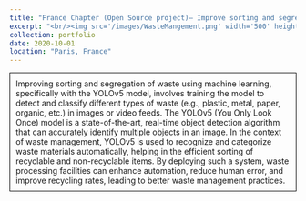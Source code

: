 ```yaml
---
title: "France Chapter (Open Source project)– Improve sorting and segregation of waste using machine learning"
excerpt: "<br/><img src='/images/WasteMangement.png' width='500' height='300'>"
collection: portfolio
date: 2020-10-01
location: "Paris, France"
---
```


<div style="border: 1px solid #000; padding: 10px; margin-bottom: 20px;">
  Improving sorting and segregation of waste using machine learning, specifically with the YOLOv5 model, involves training the model to detect and classify different types of waste (e.g., plastic, metal, paper, organic, etc.) in images or video feeds. The YOLOv5 (You Only Look Once) model is a state-of-the-art, real-time object detection algorithm that can accurately identify multiple objects in an image. In the context of waste management, YOLOv5 is used to recognize and categorize waste materials automatically, helping in the efficient sorting of recyclable and non-recyclable items. By deploying such a system, waste processing facilities can enhance automation, reduce human error, and improve recycling rates, leading to better waste management practices.
</div>
